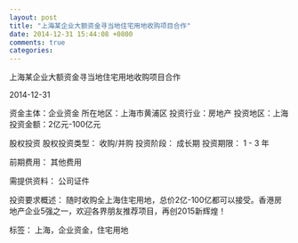 ```yaml
---
layout: post
title: "上海某企业大额资金寻当地住宅用地收购项目合作"
date: 2014-12-31 15:44:08 +0800
comments: true
categories: 
---
```

上海某企业大额资金寻当地住宅用地收购项目合作



2014-12-31

资金主体：企业资金
所在地区：上海市黄浦区
投资行业：房地产
投资地区：上海
投资金额：2亿元-100亿元

股权投资
股权投资类型：
                            收购/并购 
                                                                                投资阶段：
                            成长期 
                                                                                                                                        投资期限：
                            1 - 3 年

前期费用：
其他费用

需提供资料：
公司证件

投资要求概述：
随时收购全上海住宅用地，总价2亿-100亿都可以接受。香港房地产企业5强之一，欢迎各界朋友推荐项目，再创2015新辉煌！

标签：
上海，企业资金，住宅用地


